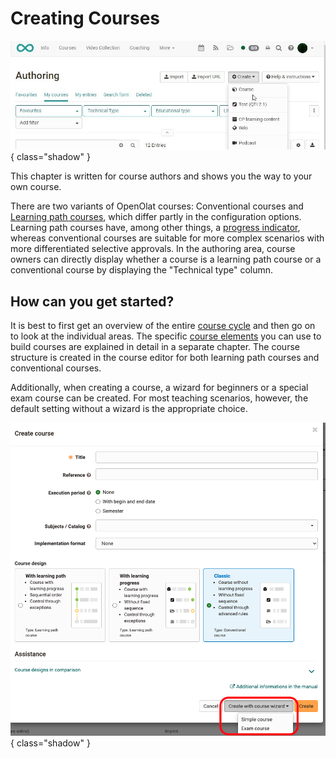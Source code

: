 # Creating Courses

![Create course](assets/create_course.jpg){ class="shadow" }

This chapter is written for course authors and shows you the way to your own course.

There are two variants of OpenOlat courses: Conventional courses and [Learning path courses](Learning_path_course.md), which differ partly in the configuration options.
Learning path courses have, among other things, a [progress indicator](Learning_path_course_Participant_view.md), whereas conventional courses are suitable for more complex scenarios with more differentiated selective approvals. In the authoring area, course owners can directly display whether a course is a learning path course or a conventional course by displaying the "Technical type" column.

## How can you get started?

It is best to first get an overview of the entire [course cycle](General_Information.md) and then go on to look at the individual areas. The specific [course elements](Course_Elements.md) you can use to build courses are explained in detail in a separate chapter. The course structure is created in the course editor for both learning path courses and conventional courses.  

Additionally, when creating a course, a wizard for beginners or a special exam course can be created. For most teaching scenarios, however, the default setting without a wizard is the appropriate choice.

  ![Wizard Kurs erstellen](assets/course_create_wizard.en.wm.png){ class="shadow" }

